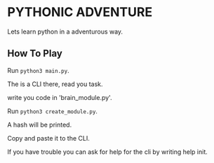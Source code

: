 # PYTHONIC ADVENTURE #

Lets learn python in a adventurous way.

## How To Play 

Run `python3 main.py`.

The is a CLI there, read you task. 

write you code in 'brain_module.py'.

Run `python3 create_module.py`.

A hash will be printed.

Copy and paste it to the CLI.

If you have trouble you can ask for help for the cli by writing help init.
